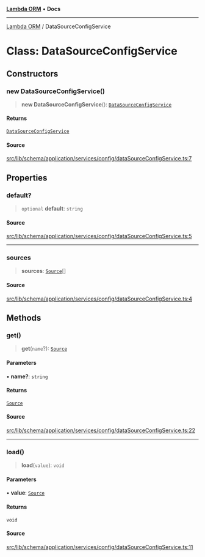 [**Lambda ORM**](../README.md) • **Docs**

***

[Lambda ORM](../README.md) / DataSourceConfigService

# Class: DataSourceConfigService

## Constructors

### new DataSourceConfigService()

> **new DataSourceConfigService**(): [`DataSourceConfigService`](DataSourceConfigService.md)

#### Returns

[`DataSourceConfigService`](DataSourceConfigService.md)

#### Source

[src/lib/schema/application/services/config/dataSourceConfigService.ts:7](https://github.com/lambda-orm/lambdaorm-base/blob/e3a7772bb5fa4082532c38729067cbcb8dfa89b9/src/lib/schema/application/services/config/dataSourceConfigService.ts#L7)

## Properties

### default?

> `optional` **default**: `string`

#### Source

[src/lib/schema/application/services/config/dataSourceConfigService.ts:5](https://github.com/lambda-orm/lambdaorm-base/blob/e3a7772bb5fa4082532c38729067cbcb8dfa89b9/src/lib/schema/application/services/config/dataSourceConfigService.ts#L5)

***

### sources

> **sources**: [`Source`](../interfaces/Source.md)[]

#### Source

[src/lib/schema/application/services/config/dataSourceConfigService.ts:4](https://github.com/lambda-orm/lambdaorm-base/blob/e3a7772bb5fa4082532c38729067cbcb8dfa89b9/src/lib/schema/application/services/config/dataSourceConfigService.ts#L4)

## Methods

### get()

> **get**(`name`?): [`Source`](../interfaces/Source.md)

#### Parameters

• **name?**: `string`

#### Returns

[`Source`](../interfaces/Source.md)

#### Source

[src/lib/schema/application/services/config/dataSourceConfigService.ts:22](https://github.com/lambda-orm/lambdaorm-base/blob/e3a7772bb5fa4082532c38729067cbcb8dfa89b9/src/lib/schema/application/services/config/dataSourceConfigService.ts#L22)

***

### load()

> **load**(`value`): `void`

#### Parameters

• **value**: [`Source`](../interfaces/Source.md)

#### Returns

`void`

#### Source

[src/lib/schema/application/services/config/dataSourceConfigService.ts:11](https://github.com/lambda-orm/lambdaorm-base/blob/e3a7772bb5fa4082532c38729067cbcb8dfa89b9/src/lib/schema/application/services/config/dataSourceConfigService.ts#L11)
